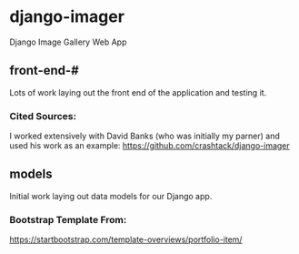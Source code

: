 # django-imager
Django Image Gallery Web App

## front-end-#
Lots of work laying out the front end of the application and testing it.

### Cited Sources:
I worked extensively with David Banks (who was initially my parner) and used his work as an example:
https://github.com/crashtack/django-imager

## models
Initial work laying out data models for our Django app.

### Bootstrap Template From:
https://startbootstrap.com/template-overviews/portfolio-item/